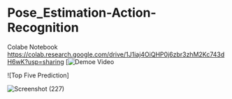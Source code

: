 # Pose_Estimation-Action-Recognition
Colabe Notebook https://colab.research.google.com/drive/1J1iaj4OiQHP0j6zbr3zhM2Kc743dH6wK?usp=sharing
[![Demoe Video](https://www.loom.com/share/02f67ddc48094113a836c73585424fa4?sid=b388708c-bcbc-4803-bf2a-3b2d57b03baf)





![Top Five Prediction]

![Screenshot (227)](https://github.com/bhushanbkt/Pose_Estimation-Action-Recognition/assets/91175596/e70cffd8-dae5-4a60-8428-26c47edcd784)




